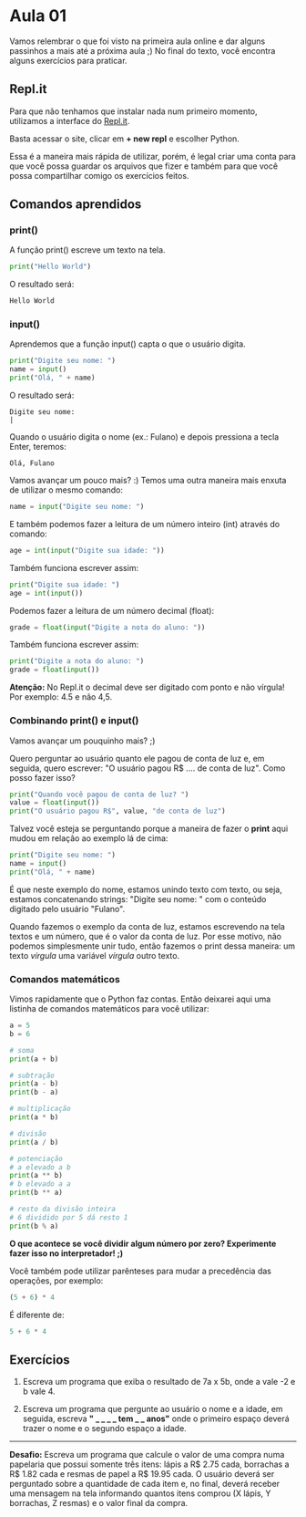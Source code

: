 # Aula 01

Vamos relembrar o que foi visto na primeira aula online e dar alguns passinhos a mais até a próxima aula ;) No final do texto, você encontra alguns exercícios para praticar. 

## Repl.it

Para que não tenhamos que instalar nada num primeiro momento, utilizamos a interface do [Repl.it](https://repl.it/).

Basta acessar o site, clicar em **+ new repl** e escolher Python.

Essa é a maneira mais rápida de utilizar, porém, é legal criar uma conta para que você possa guardar os arquivos que fizer e também para que você possa compartilhar comigo os exercícios feitos.

## Comandos aprendidos

### print()

A função print() escreve um texto na tela.

```python
print("Hello World")
```

O resultado será:

```python
Hello World
```

### input()

Aprendemos que a função input() capta o que o usuário digita.

```python
print("Digite seu nome: ")
name = input()
print("Olá, " + name)
```
O resultado será:

```
Digite seu nome:
|
```

Quando o usuário digita o nome (ex.: Fulano) e depois pressiona a tecla Enter, teremos:

```
Olá, Fulano
```

Vamos avançar um pouco mais? :) Temos uma outra maneira mais enxuta de utilizar o mesmo comando:

```python
name = input("Digite seu nome: ")
```

E também podemos fazer a leitura de um número inteiro (int) através do comando:

```python
age = int(input("Digite sua idade: "))
```

Também funciona escrever assim:
```python
print("Digite sua idade: ")
age = int(input())
```

Podemos fazer a leitura de um número decimal (float):

```python
grade = float(input("Digite a nota do aluno: "))
```

Também funciona escrever assim:
```python
print("Digite a nota do aluno: ")
grade = float(input())
```

**Atenção:** No Repl.it o decimal deve ser digitado com ponto e não vírgula! Por exemplo: 4.5 e não 4,5.

### Combinando print() e input()

Vamos avançar um pouquinho mais? ;)

Quero perguntar ao usuário quanto ele pagou de conta de luz e, em seguida, quero escrever: "O usuário pagou R$ .... de conta de luz". Como posso fazer isso?

```python
print("Quando você pagou de conta de luz? ")
value = float(input())
print("O usuário pagou R$", value, "de conta de luz")
```
Talvez você esteja se perguntando porque a maneira de fazer o **print** aqui mudou em relação ao exemplo lá de cima:

```python
print("Digite seu nome: ")
name = input()
print("Olá, " + name)
```

É que neste exemplo do nome, estamos unindo texto com texto, ou seja, estamos concatenando strings: "Digite seu nome: " com o conteúdo digitado pelo usuário "Fulano".

Quando fazemos o exemplo da conta de luz, estamos escrevendo na tela textos e um número, que é o valor da conta de luz. Por esse motivo, não podemos simplesmente unir tudo, então fazemos o print dessa maneira: um texto *vírgula* uma variável *vírgula* outro texto.


### Comandos matemáticos

Vimos rapidamente que o Python faz contas. Então deixarei aqui uma listinha de comandos matemáticos para você utilizar:

```python
a = 5
b = 6

# soma
print(a + b) 

# subtração
print(a - b)
print(b - a) 

# multiplicação
print(a * b) 

# divisão
print(a / b)

# potenciação
# a elevado a b
print(a ** b)
# b elevado a a
print(b ** a)

# resto da divisão inteira
# 6 dividido por 5 dá resto 1
print(b % a)
```

**O que acontece se você dividir algum número por zero? Experimente fazer isso no interpretador! ;)**

Você também pode utilizar parênteses para mudar a precedência das operações, por exemplo:

```python
(5 + 6) * 4
```

É diferente de:
```python
5 + 6 * 4
```


## Exercícios

1. Escreva um programa que exiba o resultado de 7a x 5b, onde a vale -2 e b vale 4.

2. Escreva um programa que pergunte ao usuário o nome e a idade, em seguida, escreva **" _ _ _ _ tem _ _ anos"** onde o primeiro espaço deverá trazer o nome e o segundo espaço a idade.

---

**Desafio:** Escreva um programa que calcule o valor de uma compra numa papelaria que possui somente três itens: lápis a R$ 2.75 cada, borrachas a R$ 1.82 cada e resmas de papel a R$ 19.95 cada. O usuário deverá ser perguntado sobre a quantidade de cada item e, no final, deverá receber uma mensagem na tela informando quantos itens comprou (X lápis, Y borrachas, Z resmas) e o valor final da compra.
